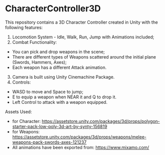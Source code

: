 # CharacterController3D

This repository contains a 3D Character Controller created in Unity with the following features:
1. Locomotion System - Idle, Walk, Run, Jump with Animations included;
2. Combat Functionality:
  - You can pick and drop weapons in the scene;
  - There are different types of Weapons scattered around the initial plane (Swords, Hammers, Axes);
  - Each weapon has a different Attack animation.
3. Camera is built using Unity Cinemachine Package.
4. Controls:
  - WASD to move and Space to jump;
  - E to equip a weapon when NEAR it and Q to drop it.
  - Left Control to attack with a weapon equipped. 

Assets Used:
- for Character: https://assetstore.unity.com/packages/3d/props/polygon-starter-pack-low-poly-3d-art-by-synty-156819
- for Weapons: https://assetstore.unity.com/packages/3d/props/weapons/melee-weapons-pack-swords-axes-121237
- All animations have been exported from: https://www.mixamo.com/
